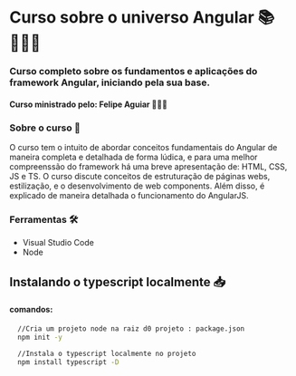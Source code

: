 # Curso sobre o universo Angular 📚 👩🏻‍💻
### Curso completo sobre os fundamentos e aplicações do framework Angular, iniciando pela sua base.
#### Curso ministrado pelo: Felipe Aguiar 👨🏻‍🏫

### Sobre o curso 📜

O curso tem o intuito de abordar conceitos fundamentais do Angular de maneira completa e detalhada de forma lúdica, 
e para uma melhor compreenssão do framework há uma breve apresentação de: HTML, CSS, JS e TS. O curso discute 
conceitos de estruturação de páginas webs, estilização, e o desenvolvimento de web components. Além disso, é 
explicado de maneira detalhada o funcionamento do AngularJS.  

### Ferramentas 🛠️

  * Visual Studio Code
  * Node

## Instalando o typescript localmente 📥
#### comandos:

```bash
  //Cria um projeto node na raiz d0 projeto : package.json
  npm init -y
```

```bash
  //Instala o typescript localmente no projeto
  npm install typescript -D
```
